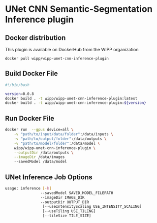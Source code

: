 # UNet CNN Semantic-Segmentation Inference plugin

## Docker distribution

This plugin is available on DockerHub from the WIPP organization

```
docker pull wipp/wipp-unet-cnn-inference-plugin
```

## Build Docker File
```bash
#!/bin/bash

version=0.0.8
docker build . -t wipp/wipp-unet-cnn-inference-plugin:latest
docker build . -t wipp/wipp-unet-cnn-inference-plugin:${version}
```

## Run Docker File

```bash
docker run  --gpus device=all \
    -v "path/to/input/data/folder":/data/inputs \
    -v "path/to/output/folder":/data/outputs \
    -v "path/to/model/folder":/data/model \
    wipp/wipp-unet-cnn-inference-plugin \
    --outputDir /data/outputs \
    --imageDir /data/images
    --savedModel /data/model 
```

## UNet Inference Job Options
```bash
usage: inference [-h] 
                --savedModel SAVED_MODEL_FILEPATH 
                --imageDir IMAGE_DIR
                --outputDir OUTPUT_DIR
                 [--useIntensityScaling USE_INTENSITY_SCALING] 
                 [--useTiling USE_TILING] 
                 [--tileSize TILE_SIZE] 


```
